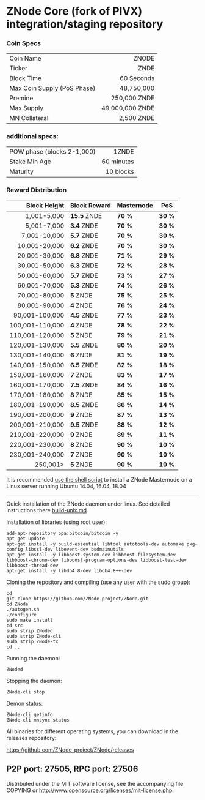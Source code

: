 ZNode Core (fork of PIVX) integration/staging repository
======================================


### Coin Specs
|   |  |
| --- | ---:|
| Coin Name                   | ZNODE           |
| Ticker                      | ZNDE            |
| Block Time                  | 60 Seconds      |
| Max Coin Supply (PoS Phase) | 48,750,000      |
| Premine                     | 250,000 ZNDE    |
| Max Supply                  | 49,000,000 ZNDE |
| MN Collateral	              | 2,500 ZNDE      |

### additional specs:
|   |  |
| --- | ---:|
| POW phase (blocks 2-1,000)| 1ZNDE |
| Stake Min Age | 60 minutes |
| Maturity | 10 blocks |


### Reward Distribution

| **Block Height**      | **Block Reward** | **Masternode**  | **PoS**   |
|----------------------:|-----------------|-----------------|-----------|
| 1,001-5,000           | **15.5** ZNDE  | **70 %**        | **30 %**  |
| 5,001-7,000           | **3.4** ZNDE   | **70 %**        | **30 %**  |
| 7,001-10,000          | **5.7** ZNDE   | **70 %**        | **30 %**  |
| 10,001-20,000         | **6.2** ZNDE   | **70 %**        | **30 %**  |
| 20,001-30,000         | **6.8** ZNDE   | **71 %**        | **29 %**  |
| 30,001-50,000         | **6.3** ZNDE   | **72 %**        | **28 %**  |
| 50,001-60,000         | **5.7** ZNDE   | **73 %**        | **27 %**  |
| 60,001-70,000         | **5.3** ZNDE   | **74 %**        | **26 %**  |
| 70,001-80,000         | **5** ZNDE     | **75 %**        | **25 %**  |
| 80,001-90,000         | **4** ZNDE     | **76 %**        | **24 %**  |
| 90,001-100,000        | **4.5** ZNDE   | **77 %**        | **23 %**  |
| 100,001-110,000       | **4** ZNDE     | **78 %**        | **22 %**  |
| 110,001-120,000       | **5** ZNDE     | **79 %**        | **21 %**  |
| 120,001-130,000       | **5.5** ZNDE   | **80 %**        | **20 %**  |
| 130,001-140,000       | **6** ZNDE     | **81 %**        | **19 %**  |
| 140,001-150,000       | **6.5** ZNDE   | **82 %**        | **18 %**  |
| 150,001-160,000       | **7** ZNDE     | **83 %**        | **17 %**  |
| 160,001-170,000       | **7.5** ZNDE   | **84 %**        | **16 %**  |
| 170,001-180,000       | **8** ZNDE     | **85 %**        | **15 %**  |
| 180,001-190,000       | **8.5** ZNDE   | **86 %**        | **14 %**  |
| 190,001-200,000       | **9** ZNDE     | **87 %**        | **13 %**  |
| 200,001-210,000       | **9.5** ZNDE   | **88 %**        | **12 %**  |
| 210,001-220,000       | **9** ZNDE     | **89 %**        | **11 %**  |
| 220,001-230,000       | **8** ZNDE     | **90 %**        | **10 %**  |
| 230,001-240,000       | **7** ZNDE     | **90 %**        | **10 %**  |
| 250,001>              | **5** ZNDE     | **90 %**        | **10 %**  |


It is recommended [use the shell script](https://github.com/ZNode-project/ZNode/ZNode-install) to install a ZNode Masternode on a Linux server running Ubuntu 14.04, 16.04, 18.04

***

Quick installation of the ZNode daemon under linux. See detailed instructions there [build-unix.md](build-unix.md)

Installation of libraries (using root user):

    add-apt-repository ppa:bitcoin/bitcoin -y
    apt-get update
    apt-get install -y build-essential libtool autotools-dev automake pkg-config libssl-dev libevent-dev bsdmainutils
    apt-get install -y libboost-system-dev libboost-filesystem-dev libboost-chrono-dev libboost-program-options-dev libboost-test-dev libboost-thread-dev
    apt-get install -y libdb4.8-dev libdb4.8++-dev

Cloning the repository and compiling (use any user with the sudo group):

    cd
    git clone https://github.com/ZNode-project/ZNode.git
    cd ZNode
    ./autogen.sh
    ./configure
    sudo make install
    cd src
    sudo strip ZNoded
    sudo strip ZNode-cli
    sudo strip ZNode-tx
    cd ..

Running the daemon:

    ZNoded

Stopping the daemon:

    ZNode-cli stop

Demon status:

    ZNode-cli getinfo
    ZNode-cli mnsync status

All binaries for different operating systems, you can download in the releases repository:

https://github.com/ZNode-project/ZNode/releases

P2P port: 27505, RPC port: 27506
-
Distributed under the MIT software license, see the accompanying file COPYING or http://www.opensource.org/licenses/mit-license.php.

